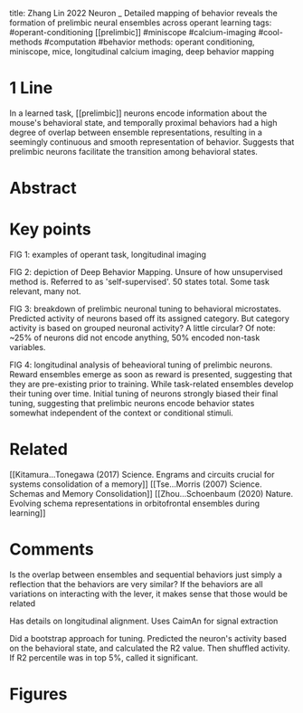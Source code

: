 title: Zhang Lin 2022 Neuron _ Detailed mapping of behavior reveals the formation of prelimbic neural ensembles across operant learning
tags: #operant-conditioning [[prelimbic]] #miniscope #calcium-imaging #cool-methods #computation #behavior 
methods: operant conditioning, miniscope, mice, longitudinal calcium imaging, deep behavior mapping

# 1 Line
In a learned task, [[prelimbic]] neurons encode information about the mouse's behavioral state, and temporally proximal behaviors had a high degree of overlap between ensemble representations, resulting in a seemingly continuous and smooth representation of behavior. Suggests that prelimbic neurons facilitate the transition among behavioral states.

# Abstract


# Key points
FIG 1: examples of operant task, longitudinal imaging

FIG 2: depiction of Deep Behavior Mapping. Unsure of how unsupervised method is. Referred to as 'self-supervised'. 50 states total. Some task relevant, many not. 

FIG 3: breakdown of prelimbic neuronal tuning to behavioral microstates. Predicted activity of neurons based off its assigned category. But category activity is based on grouped neuronal activity? A little circular? Of note: ~25% of neurons did not encode anything, 50% encoded non-task variables. 

FIG 4: longitudinal analysis of beheavioral tuning of prelimbic neurons. Reward ensembles emerge as soon as reward is presented, suggesting that they are pre-existing prior to training. While task-related ensembles develop their tuning over time. Initial tuning of neurons strongly biased their final tuning, suggesting that prelimbic neurons encode behavior states somewhat independent of the context or conditional stimuli.

# Related
[[Kitamura...Tonegawa (2017) Science. Engrams and circuits crucial for systems consolidation of a memory]]
[[Tse...Morris (2007) Science. Schemas and Memory Consolidation]]
[[Zhou...Schoenbaum (2020) Nature. Evolving schema representations in orbitofrontal ensembles during learning]]

# Comments
Is the overlap between ensembles and sequential behaviors just simply a reflection that the behaviors are very similar? If the behaviors are all variations on interacting with the lever, it makes sense that those would be related

Has details on longitudinal alignment. Uses CaimAn for signal extraction

Did a bootstrap approach for tuning. Predicted the neuron's activity based on the behavioral state, and calculated the R2 value. Then shuffled activity. If R2 percentile was in top 5%, called it significant. 

# Figures